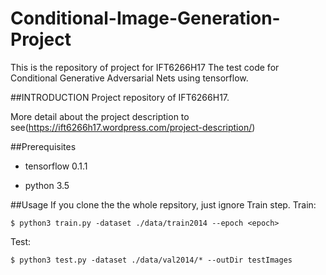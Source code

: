 # Conditional-Image-Generation-Project
This is the repository of project for IFT6266H17
The test code for Conditional Generative Adversarial Nets using tensorflow.

##INTRODUCTION
Project repository of IFT6266H17.

More detail about the project description to see(https://ift6266h17.wordpress.com/project-description/)

##Prerequisites

- tensorflow 0.1.1

- python 3.5

##Usage
If you clone the the whole repsitory, just ignore Train step.
  Train:
  
    $ python3 train.py -dataset ./data/train2014 --epoch <epoch>
  
  Test:
  
    $ python3 test.py -dataset ./data/val2014/* --outDir testImages
